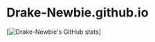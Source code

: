 # Drake-Newbie.github.io
[![Drake-Newbie's GitHub stats](https://github-readme-stats.vercel.app/api?username=Drake-Newbie)]
